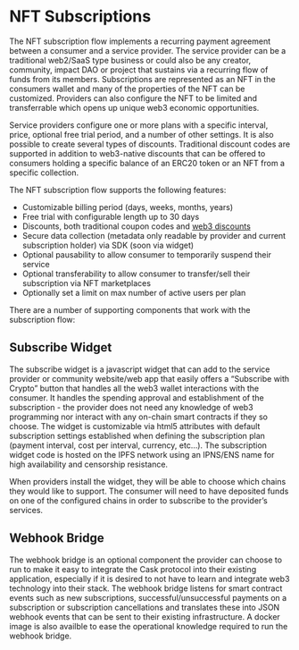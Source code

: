 # NFT Subscriptions

The NFT subscription flow implements a recurring payment agreement between a consumer and a service provider. The service
provider can be a traditional web2/SaaS type business or could also be any creator, community, impact DAO or project
that sustains via a recurring flow of funds from its members. Subscriptions are represented as an NFT in the consumers
wallet and many of the properties of the NFT can be customized. Providers can also configure the NFT to be limited and
transferrable which opens up unique web3 economic opportunities.

Service providers configure one or more plans with a specific interval, price, optional free trial period, and a number
of other settings. It is also possible to create several types of discounts. Traditional discount codes are supported in
addition to web3-native discounts that can be offered to consumers holding a specific balance of an ERC20 token or an NFT
from a specific collection.

The NFT subscription flow supports the following features:
* Customizable billing period (days, weeks, months, years)
* Free trial with configurable length up to 30 days
* Discounts, both traditional coupon codes and [web3 discounts](https://blog.cask.fi/introducing-automated-discount-triggers-based-on-on-chain-data-for-web3-e4b98c941f07)
* Secure data collection (metadata only readable by provider and current subscription holder) via SDK (soon via widget)
* Optional pausability to allow consumer to temporarily suspend their service
* Optional transferability to allow consumer to transfer/sell their subscription via NFT marketplaces
* Optionally set a limit on max number of active users per plan

There are a number of supporting components that work with the subscription flow:

## Subscribe Widget

The subscribe widget is a javascript widget that can add to the service provider or community website/web app that easily offers a
“Subscribe with Crypto” button that handles all the web3 wallet interactions with the consumer. It handles the spending
approval and establishment of the subscription - the provider does not need any knowledge of web3 programming nor
interact with any on-chain smart contracts if they so choose. The widget is customizable via html5 attributes with
default subscription settings established when defining the subscription plan (payment interval, cost per interval,
currency, etc…). The subscription widget code is hosted on the IPFS network using an IPNS/ENS name for high availability
and censorship resistance.

When providers install the widget, they will be able to
choose which chains they would like to support. The consumer will need to have deposited funds on one of the configured
chains in order to subscribe to the provider’s services.

## Webhook Bridge

The webhook bridge is an optional component the provider can choose to run to make it easy to integrate the Cask
protocol into their existing application, especially if it is desired to not have to learn and integrate web3 technology
into their stack. The webhook bridge listens for smart contract events such as new subscriptions,
successful/unsuccessful payments on a subscription or subscription cancellations and translates these into JSON webhook
events that can be sent to their existing infrastructure. A docker image is also availble to ease the operational
knowledge required to run the webhook bridge.
